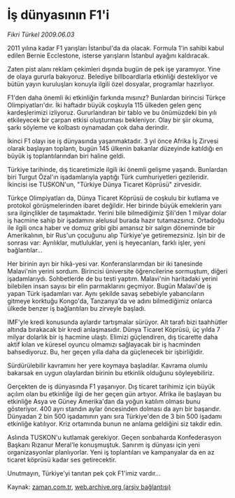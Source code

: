 # İş dünyasının F1'i

*Fikri Türkel 2009.06.03*

<tr><td class="metin" colspan="2" style="padding-top: 20px; padding-left: 5px; padding-right: 10px;">2011 yılına kadar F1 yarışları İstanbul'da da olacak. Formula 1'in sahibi kabul edilen Bernie Ecclestone, isterse yarışların İstanbul ayağını kaldıracak.</td></tr><tr><td class="metin" colspan="2" style="padding-top: 20px; padding-left: 5px; padding-right: 10px;"><p>Zaten pist alanı reklam çekimleri dışında bugün de pek işe yaramıyor. Yine de olaya gururla bakıyoruz. Belediye billboardlarla etkinliği destekliyor ve bütün yayın kuruluşları konuyla ilgili özel dosyalar, programlar hazırlıyor.
<p>F1'den daha önemli iki etkinliğin farkında mısınız? Bunlardan birincisi Türkçe Olimpiyatları'dır. İki haftadır büyük coşkuyla 115 ülkeden gelen genç kardeşlerimizi izliyoruz. Gururlandıran bir tablo ve bu önümüzdeki bin yılı etkileyecek bir çarpan etkisi oluşturması bekleniyor. Olay bir şiir okuma, şarkı söyleme ve kolbastı oynamadan çok daha derindir.
<p>İkinci F1 olayı ise iş dünyasında yaşanmaktadır. 3 yıl önce Afrika İş Zirvesi olarak başlayan toplantı, bugün 145 ülkenin bakanlar düzeyinde katıldığı en büyük iş toplantılarından biri haline geldi.
<p>Türkiye tarihinde, dış ticaretimizle ilgili iki önemli gelişme yaşandı. Bunlardan biri Turgut Özal'ın işadamlarıyla yaptığı Türk cumhuriyetleri gezileridir. İkincisi ise TUSKON'un, "Türkiye Dünya Ticaret Köprüsü" zirvesidir.
<p>Türkçe Olimpiyatları da, Dünya Ticaret Köprüsü de coşkulu bir kutlama ve protokol görüşmelerinden ibaret değildir. Her birinde büyük emeklerin yanı sıra ilginçlikler de taşımaktadır. Yerini bile bilmediğimiz Şili'den 1 milyar dolar iş hacmine sahip bir işadamını alelusul burada hazır tutamazsınız. Ortadoğu ile ilgili onca haber ve domuz gribi gibi amansız bir salgın döneminde bir Amerikalının, bir Rus'un çocuğunu alıp Türkiye'ye getiremezsiniz. İşin bir de sonrası var: Ayrılıklar, mutluluklar, yeni iş heyecanları, farklı işler, yeni bağlantılar...
<p>Her birinin ayrı bir hikâ-yesi var. Konferanslarımdan bir iki tanesinde Malavi'nin yerini sordum. Birincisi üniversite öğrencilerine sormuştum, diğeri işadamlarıydı. Sohbetlerde de bu testi yaptım. Malavi'nin haritadaki yerini bilebilen insan sayısı bir elin parmaklarını geçmiyor. Bugün Malavi'de iş yapan Türk işadamları var. Aynı şekilde savaş sebebiyle yabancıların gitmeye korktuğu Kongo'da, Tanzanya'da ve adını bilmediğimiz onlarca ülkede benzer iş bağlantıları bu zirveyle başladı.
<p>IMF'yle kredi konusunda aylardır tartışmalar sürüyor. Alt tarafı bizi taahhütler altında bırakacak bir kredi anlaşmasıdır. Dünya Ticaret Köprüsü, üç yılda 7 milyar dolarlık bir iş hacmine ulaştı. Elimizi güçlendiren, dış ticarette daha aktif kılan ve küresel oyuncu olmamızı sağlayacak bir iş hacminden bahsediyoruz. Bu, her geçen yılla daha da güçlenecek bir işbirliğidir.
<p>Sürdürülebilir kavramını her yere koymaya başladılar. Kavrama olumlu bakarsak en uygun olaylardan birinin bu etkinlik olduğunu söyleyebiliriz.
<p>Gerçekten de iş dünyasında F1 yaşanıyor. Dış ticaret tarihimiz için büyük açılım olan bu etkinliğe ilgi de her geçen gün artıyor. Afrika ile başlayan bu etkinliğe Asya ve Güney Amerika'dan da yoğun katılım olması bunu gösteriyor. 400 ayrı standın aylar öncesinden dolması da ayrı bir başarıdır. Dünyadan 2 bin 500 işadamının yanı sıra Türkiye'den de 3 bin 500 işadamı etkinliğe katılıyor. Kriz ortamında bunun ne anlama geldiğini siz takdir edin.
<p>Aslında TUSKON'u kutlamak gerekiyor. Geçen sonbaharda Konfederasyon Başkanı Rızanur Meral'le konuşmuştuk. Sanırım iş dünyası için yeni organizasyonlar planlıyorlar. Yeni iş toplantıları ve kampanyalar da en az ticaret köprüsü kadar ses getirecektir.
<p>Unutmayın, Türkiye'yi tanıtan pek çok F1'imiz vardır... <br/></p></p></p></p></p></p></p></p></p></p></p></td></tr>

Kaynak: [zaman.com.tr](http://zaman.com.tr/yazar.do?yazino=854675), [web.archive.org (arşiv bağlantısı)](http://web.archive.org/web/20090809163742/http://www.zaman.com.tr:80/yazar.do?yazino=854675)
